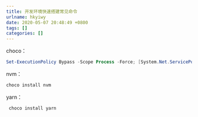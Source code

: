 ```yaml
---
title: 开发环境快速搭建常见命令
urlname: hkyiwy
date: 2020-05-07 20:48:49 +0800
tags: []
categories: []
---
```


choco：

```powershell
Set-ExecutionPolicy Bypass -Scope Process -Force; [System.Net.ServicePointManager]::SecurityProtocol = [System.Net.ServicePointManager]::SecurityProtocol -bor 3072; iex ((New-Object System.Net.WebClient).DownloadString('https://chocolatey.org/install.ps1'))
```

nvm：

```bash
choco install nvm
```

yarn：

```bash
 choco install yarn
```
